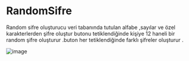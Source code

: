 # RandomSifre
Random sifre oluşturucu veri tabanında tutulan alfabe ,sayılar ve özel karakterlerden şifre oluştur butonu tetiklendiğinde kişiye 12 haneli bir random şifre oluşturur .buton her tetiklendiğinde farklı şifreler oluşturur .

![image](https://github.com/nurhanbal/RandomSifre/assets/95723231/492975f8-d5c8-4c82-8e97-e56a44541ff0)
